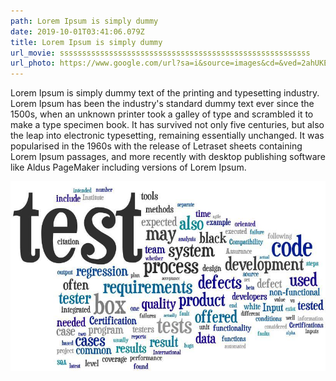 ```yaml
---
path: Lorem Ipsum is simply dummy 
date: 2019-10-01T03:41:06.079Z
title: Lorem Ipsum is simply dummy 
url_movie: ssssssssssssssssssssssssssssssssssssssssssssssssssssssss
url_photo: https://www.google.com/url?sa=i&source=images&cd=&ved=2ahUKEwir_NCThfzkAhXkKLkGHW5kBsQQjRx6BAgBEAQ&url=https%3A%2F%2Fwww.bbc.com%2Fportuguese%2Fgeral-44476958&psig=AOvVaw1utWi3LqLIik5vyEVjzo_o&ust=1570052918107790
---
```

Lorem Ipsum is simply dummy text of the printing and typesetting industry. Lorem Ipsum has been the industry's standard dummy text ever since the 1500s, when an unknown printer took a galley of type and scrambled it to make a type specimen book. It has survived not only five centuries, but also the leap into electronic typesetting, remaining essentially unchanged. It was popularised in the 1960s with the release of Letraset sheets containing Lorem Ipsum passages, and more recently with desktop publishing software like Aldus PageMaker including versions of Lorem Ipsum.

![sds](../assets/test.jpeg "sdd")
